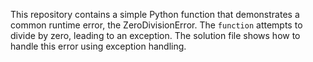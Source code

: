 This repository contains a simple Python function that demonstrates a common runtime error, the ZeroDivisionError.  The `function` attempts to divide by zero, leading to an exception.  The solution file shows how to handle this error using exception handling.